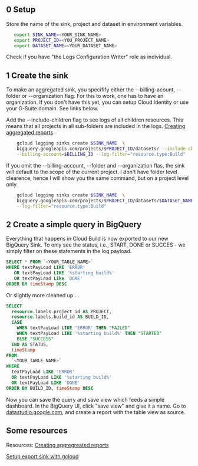 ## 0 Setup 
Store the name of the sink, project and dataset in environment variables.
```bash
   export SINK_NAME=<YOUR_SINK_NAME>
   export PROJECT_ID=<YOU_PROJECT_NAME>
   export DATASET_NAME=<YOUR_DATASET_NAME>
```

Check if you have "the Logs Configuration Writer" role as individual.
 
## 1 Create the sink
To make an aggregated sink, you specifify either the --billing-acount, --folder or --organization flag. For this to work, one has to have an organization. If you don't have this yet, you can setup Cloud Identity or use your G-Suite domain. See links below.

Add the --include-children flag to see logs of all children resources. This means that all projects in all sub-folders are included in the logs.
[Creating aggregated reports](https://cloud.google.com/logging/docs/export/aggregated_exports)

```bash
    gcloud logging sinks create $SINK_NAME  \
    bigquery.googleapis.com/projects/$PROJECT_ID/datasets/ --include-children \
    --billing-account=$BILLING_ID --log-filter="resource.type:Build"
```
If you omit the --billing-account, --folder and --organization flas, the sink will default to the scope of the current project. I don't have folder level clearence, hence I will show you the same command, but on a project level only.

```bash
    gcloud logging sinks create $SINK_NAME  \
    bigquery.googleapis.com/projects/$PROJECT_ID/datasets/$DATASET_NAME --include-children \
    --log-filter="resource.type:Build"
```

## 2 Create a simple query in BigQuery
Everything that happens in Cloud Build is now exported to our new BigQuery Sink. 
To only see the status, i.e., START, DONE or SUCCES - we simply filter on these statements in the log payload.
```SQL
SELECT * FROM `<YOUR_TABLE_NAME>`
WHERE textPayLoad LIKE 'ERROR'
   OR textPayLoad LIKE '%starting build%'
   OR textPayLoad Like 'DONE'
ORDER BY timeStamp DESC 
```

Or slightly more cleaned up ...
```SQL
SELECT
  resource.labels.project_id AS PROJECT,
  resource.labels.build_id AS BUILD_ID,
  CASE
    WHEN textPayLoad LIKE 'ERROR' THEN "FAILED"
    WHEN textPayLoad LIKE '%starting build%' THEN "STARTED"
    ELSE "SUCCESS"
  END AS STATUS,
  timeStamp 
FROM
  `<YOUR_TABLE_NAME>`
WHERE
  textPayLoad LIKE 'ERROR'
  OR textPayLoad LIKE '%starting build%'
  OR textPayLoad LIKE 'DONE'
ORDER BY BUILD_ID, timeStamp DESC
```

Now you can save the query and save view which feeds a simple dashboard. In the BigQuery UI, click "save view" and give it a name. 
Go to [datastudio.google.com](www.http://datastudio.google.com), and create a report with the table view as source. 

## Some resources
Resources: 
[Creating aggregreated reports](https://cloud.google.com/logging/docs/export/aggregated_exports)

[Setup export sink with gcloud](https://cloud.google.com/sdk/gcloud/reference/beta/logging/sinks/create)
